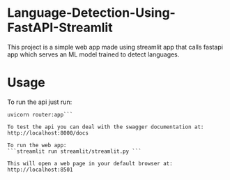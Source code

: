 # Language-Detection-Using-FastAPI-Streamlit

 This project is a simple web app made using streamlit app that calls fastapi app which serves an ML model trained to detect languages.

 # Usage

To run the api just run:

```cd api
uvicorn router:app```

To test the api you can deal with the swagger documentation at:  http://localhost:8000/docs

To run the web app:
```streamlit run streamlit/streamlit.py ```

This will open a web page in your default browser at: http://localhost:8501
 
